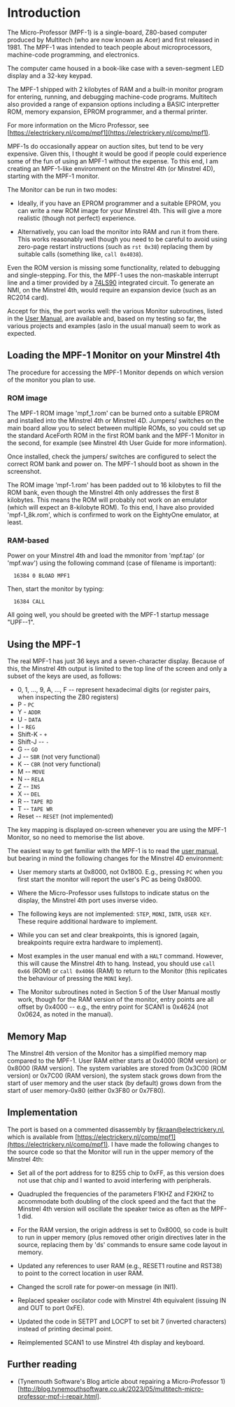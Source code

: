 # Introduction

The Micro-Professor (MPF-1) is a single-board, Z80-based computer produced by Multitech (who are now known as Acer) and first released in 1981. The MPF-1 was intended to teach people about microprocessors, machine-code programming, and electronics.

The computer came housed in a book-like case with a seven-segment LED display and a 32-key keypad.

The MPF-1 shipped with 2 kilobytes of RAM and a built-in monitor program for entering, running, and debugging machine-code programs. Multitech also provided a range of expansion options including a BASIC interpretter ROM, memory expansion, EPROM programmer, and a thermal printer. 

For more information on the Micro Professor, see [https://electrickery.nl/comp/mpf1](https://electrickery.nl/comp/mpf1).

MPF-1s do occasionally appear on auction sites, but tend to be very expensive. Given this, I thought it would be good if people could experience some of the fun of using an MPF-1 without the expense. To this end, I am creating an MPF-1-like environment on the Minstrel 4th (or Minstrel 4D), starting with the MPF-1 monitor.

The Monitor can be run in two modes:

- Ideally, if you have an EPROM programmer and a suitable EPROM, you can write a new ROM image for your Minstrel 4th. This will give a more realistic (though not perfect) experience.

- Alternatively, you can load the monitor into RAM and run it from there. This works reasonably well though you need to be careful to avoid using zero-page restart instructions (such as `rst 0x38`) replacing them by suitable calls (something like, `call 0x4038`).

Even the ROM version is missing some functionality, related to debugging and single-stepping. For this, the MPF-1 uses the non-maskable interrupt line and a timer provided by a [74LS90](https://www.ti.com/lit/ds/symlink/sn54ls90.pdf) integrated circuit. To generate an NMI, on the Minstrel 4th, would require an expansion device (such as an RC2014 card).

Accept for this, the port works well: the various Monitor subroutines, listed in the [User Manual](https://electrickery.hosting.philpem.me.uk/comp/mpf1/doc/MPF-1_usersManual.pdf), are available and, based on my testing so far, the various projects and examples (aslo in the usual manual) seem to work as expected.


## Loading the MPF-1 Monitor on your Minstrel 4th

The procedure for accessing the MPF-1 Monitor depends on which version of the monitor you plan to use.

### ROM image

The MPF-1 ROM image 'mpf_1.rom' can be burned onto a suitable EPROM and installed into the Minstrel 4th or Minstrel 4D. Jumpers/ switches on the main board allow you to select between multiple ROMs, so you could set up the standard AceForth ROM in the first ROM bank and the MPF-1 Monitor in the second, for example (see Minstrel 4th User Guide for more information).

Once installed, check the jumpers/ switches are configured to select the correct ROM bank and power on. The MPF-1 should boot as shown in the screenshot.

The ROM image 'mpf-1.rom' has been padded out to 16 kilobytes to fill the ROM bank, even though the Minstrel 4th only addresses the first 8 kilobytes. This means the ROM will probably not work on an emulator (which will expect an 8-kilobyte ROM). To this end, I have also provided 'mpf-1_8k.rom', which is confirmed to work on the EightyOne emulator, at least.


### RAM-based

Power on your Minstrel 4th and load the mmonitor from 'mpf.tap' (or 'mpf.wav') using the following command (case of filename is important):

```
  16384 0 BLOAD MPF1
```

Then, start the monitor by typing:

```
  16384 CALL
```

All going well, you should be greeted with the MPF-1 startup message "UPF--1".


## Using the MPF-1

The real MPF-1 has just 36 keys and a seven-character display. Because of this, the Minstrel 4th output is limited to the top line of the screen and only a subset of the keys are used, as follows:

- 0, 1, ..., 9, A, ..., F -- represent hexadecimal digits (or register pairs, when inspecting the Z80 registers)
- P - `PC`
- Y - `ADDR`
- U - `DATA`
- I - `REG`
- Shift-K - `+`
- Shift-J -- `-`
- G -- `GO`
- J -- `SBR` (not very functional)
- K -- `CBR` (not very functional)
- M -- `MOVE`
- N -- `RELA`
- Z -- `INS`
- X -- `DEL`
- R -- `TAPE RD`
- T -- `TAPE WR`
- Reset -- `RESET` (not implemented)

The key mapping is displayed on-screen whenever you are using the MPF-1 Monitor, so no need to memorise the list above.

The easiest way to get familiar with the MPF-1 is to read the [user manual](https://electrickery.hosting.philpem.me.uk/comp/mpf1/doc/MPF-1_usersManual.pdf), but bearing in mind the following changes for the Minstrel 4D environment:

- User memory starts at 0x8000, not 0x1800. E.g., pressing `PC` when you first start the monitor will report the user's PC as being 0x8000.

- Where the Micro-Professor uses fullstops to indicate status on the display, the Minstrel 4th port uses inverse video.

- The following keys are not implemented: `STEP`, `MONI`, `INTR`, `USER KEY`. These require additional hardware to implement.

- While you can set and clear breakpoints, this is ignored (again, breakpoints require extra hardware to implement).

- Most examples in the user manual end with a `HALT` command. However, this will cause the Minstrel 4th to hang. Instead, you should use `call 0x66` (ROM) or `call 0x4066` (RAM) to return to the Monitor (this replicates the behaviour of pressing the `MONI` key).

- The Monitor subroutines noted in Section 5 of the User Manual mostly work, though for the RAM version of the monitor, entry points are all offset by 0x4000 -- e.g., the entry point for SCAN1 is 0x4624 (not 0x0624, as noted in the manual).

## Memory Map

The Minstrel 4th version of the Monitor has a simplified memory map compared to the MPF-1. User RAM either starts at 0x4000 (ROM version) or 0x8000 (RAM version). The system variables are stored from 0x3C00 (ROM version) or 0x7C00 (RAM version), the system stack grows down from the start of user memory and the user stack (by default) grows down from the start of user memory-0x80 (either 0x3F80 or 0x7F80).


## Implementation

The port is based on a commented disassembly by fjkraan@electrickery.nl, which is available from [https://electrickery.nl/comp/mpf1](https://electrickery.nl/comp/mpf1). I have made the following changes to the source code so that the Monitor will run in the upper memory of the Minstrel 4th:

- Set all of the port address for to 8255 chip to 0xFF, as this version does not use that chip and I wanted to avoid interfering with peripherals.

- Quadrupled the frequencies of the parameters F1KHZ and F2KHZ to accommodate both doubling of the clock speed and the fact that the Minstrel 4th version will oscillate the speaker twice as often as the MPF-1 did.

- For the RAM version, the origin address is set to 0x8000, so code is built to run in upper memory (plus removed other origin directives later in the source, replacing them by 'ds' commands to ensure same code layout in memory.

- Updated any references to user RAM (e.g., RESET1 routine and RST38) to point to  the correct location in user RAM.

- Changed the scroll rate for power-on message (in INI1).

- Replaced speaker oscilator code with Minstrel 4th equivalent (issuing IN and OUT to port 0xFE).

- Updated the code in SETPT and LOCPT to set bit 7 (inverted characters) instead of printing decimal point.

- Reimplemented SCAN1 to use Minstrel 4th display and keyboard.


## Further reading

- (Tynemouth Software's Blog article about repairing a Micro-Professor 1)[http://blog.tynemouthsoftware.co.uk/2023/05/multitech-micro-professor-mpf-i-repair.html]. 
